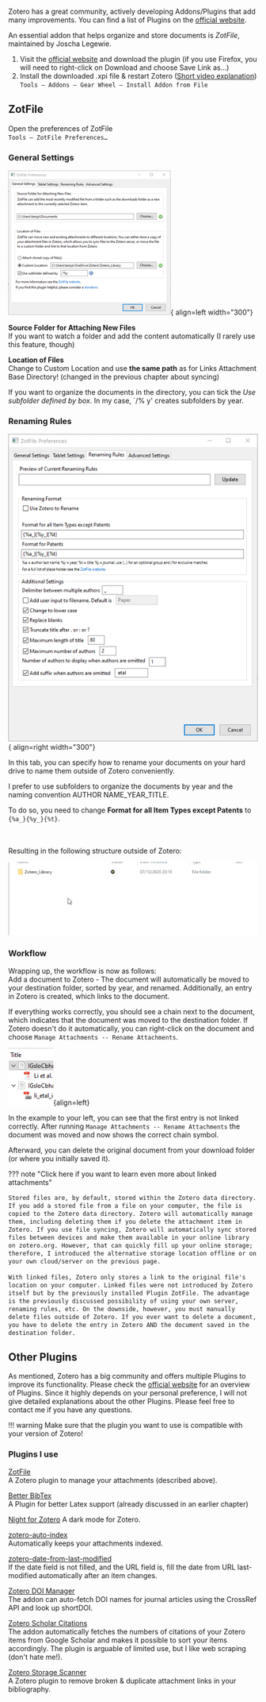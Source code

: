 Zotero has a great community, actively developing Addons/Plugins that add many improvements. You can find a list of Plugins on the [official website](https://www.zotero.org/support/plugins).

An essential addon that helps organize and store documents is *ZotFile*, maintained by Joscha Legewie.

1. Visit the [official website](http://zotfile.com/) and download the plugin (if you use Firefox, you will need to right-click on Download and choose Save Link as…)
2. Install the downloaded .xpi file & restart Zotero ([Short video explanation](images/05azotfile.gif))  
`Tools – Addons – Gear Wheel – Install Addon from File`

## ZotFile
Open the preferences of ZotFile  
`Tools – ZotFile Preferences…`

### General Settings
![](images/zotfile.png){ align=left width="300"}

**Source Folder for Attaching New Files**  
If you want to watch a folder and add the content automatically (I rarely use this feature, though)

**Location of Files**  
 Change to Custom Location and use **the same path** as for Links Attachment Base Directory! (changed in the previous chapter about syncing)


If you want to organize the documents in the directory, you can tick the *Use subfolder defined by box*. In my case, `/% y' creates subfolders by year.


### Renaming Rules

![](images/05dsubfolder.png){ align=right width="300"}

In this tab, you can specify how to rename your documents on your hard drive to name them outside of Zotero conveniently.

I prefer to use subfolders to organize the documents by year and the naming convention AUTHOR NAME_YEAR_TITLE.

To do so, you need to change **Format for all Item Types except Patents** to `{%a_}{%y_}{%t}`.

<br>
<br>
Resulting in the following structure outside of Zotero:

![](images/05csubfolder.gif)

### Workflow
Wrapping up, the workflow is now as follows:  
Add a document to Zotero - The document will automatically be moved to your destination folder, sorted by year, and renamed.
Additionally, an entry in Zotero is created, which links to the document.

If everything works correctly, you should see a chain next to the document, which indicates that the document was moved to the destination folder. If Zotero doesn't do it automatically, you can right-click on the document and choose ``Manage Attachments -- Rename Attachments``.

![](images/06linkedattachments.png){align=left}

In the example to your left, you can see that the first entry is not linked correctly. After running ``Manage Attachments -- Rename Attachments`` the document was moved and now shows the correct chain symbol.

Afterward, you can delete the original document from your download folder (or where you initially saved it).

??? note "Click here if you want to learn even more about linked attachments"

    Stored files are, by default, stored within the Zotero data directory. If you add a stored file from a file on your computer, the file is copied to the Zotero data directory. Zotero will automatically manage them, including deleting them if you delete the attachment item in Zotero. If you use file syncing, Zotero will automatically sync stored files between devices and make them available in your online library on zotero.org. However, that can quickly fill up your online storage; therefore, I introduced the alternative storage location offline or on your own cloud/server on the previous page.

    With linked files, Zotero only stores a link to the original file's location on your computer. Linked files were not introduced by Zotero itself but by the previously installed Plugin ZotFile. The advantage is the previously discussed possibility of using your own server, renaming rules, etc. On the downside, however, you must manually delete files outside of Zotero. If you ever want to delete a document, you have to delete the entry in Zotero AND the document saved in the destination folder.

## Other Plugins

As mentioned, Zotero has a big community and offers multiple Plugins to improve its functionality. Please check the [official website](https://www.zotero.org/support/plugins) for an overview of Plugins. Since it highly depends on your personal preference, I will not give detailed explanations about the other Plugins. Please feel free to contact me if you have any questions.

!!! warning
    Make sure that the plugin you want to use is compatible with your version of Zotero!

### Plugins I use  

[ZotFile](http://zotfile.com/)  
A Zotero plugin to manage your attachments (described above).

[Better BibTex](https://retorque.re/zotero-better-bibtex/)  
A Plugin for better Latex support (already discussed in an earlier chapter)

[Night for Zotero](https://github.com/tefkah/zotero-night)
A dark mode for Zotero.

[zotero-auto-index](https://github.com/retorquere/zotero-auto-index#readme)  
Automatically keeps your attachments indexed.

[zotero-date-from-last-modified](https://github.com/retorquere/zotero-date-from-last-modified)  
If the date field is not filled, and the URL field is, fill the date from URL last-modified automatically after an item changes.

[Zotero DOI Manager](https://github.com/bwiernik/zotero-shortdoi)  
The addon can auto-fetch DOI names for journal articles using the CrossRef API and look up shortDOI.

[Zotero Scholar Citations](https://github.com/beloglazov/zotero-scholar-citations)  
The addon automatically fetches the numbers of citations of your Zotero items from Google Scholar and makes it possible to sort your items accordingly. The plugin is arguable of limited use, but I like web scraping (don't hate me!).

[Zotero Storage Scanner](https://github.com/retorquere/zotero-storage-scanner#readme)  
A Zotero plugin to remove broken & duplicate attachment links in your bibliography.